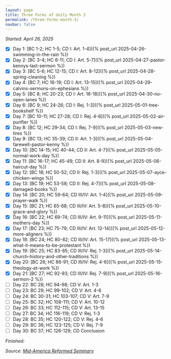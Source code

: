```yaml
---
layout: page
title: Three Forms of Unity Month 3
permalink: /three-forms-month-3/
navbar: false
---
```


*Started: April 26, 2025*

- [x] Day 1: [BC 1-2; HC 1-5; CD I: Art. 1-4]({% post_url 2025-04-26-swimming-in-the-rain %})
- [x] Day 2: [BC 3-4; HC 6-11; CD I: Art. 5-7]({% post_url 2025-04-27-pastor-kennys-last-sermon %})
- [x] Day 3: [BC 5-6; HC 12-15; CD I: Art. 8-12]({% post_url 2025-04-28-spring-cleaning %})
- [x] Day 4: [BC 7; HC 16-19; CD I: Art. 13-15]({% post_url 2025-04-29-calvins-sermons-on-ephesians %})
- [x] Day 5: [BC 8; HC 20-23; CD I: Art. 16-18]({% post_url 2025-04-30-no-open-lanes %})
- [x] Day 6: [BC 9; HC 24-26; CD I: Rej. 1-3]({% post_url 2025-05-01-tree-bookshelf %})
- [x] Day 7: [BC 10-11; HC 27-28; CD I: Rej. 4-6]({% post_url 2025-05-02-air-purifier %})
- [x] Day 8: [BC 12; HC 29-34; CD I: Rej. 7-9]({% post_url 2025-05-03-new-tires %})
- [x] Day 9: [BC 13; HC 35-39; CD II: Art. 1-3]({% post_url 2025-05-04-farewell-pastor-kenny %})
- [x] Day 10: [BC 14-15; HC 40-44; CD II: Art. 4-7]({% post_url 2025-05-05-normal-work-day %})
- [x] Day 11: [BC 16-17; HC 45-49; CD II: Art. 8-9]({% post_url 2025-05-06-haircut-day %})
- [x] Day 12: [BC 18; HC 50-52; CD II: Rej. 1-3]({% post_url 2025-05-07-ayce-chicken-wings %})
- [x] Day 13: [BC 19; HC 53-58; CD II: Rej. 4-7]({% post_url 2025-05-08-damaged-books %})
- [x] Day 14: [BC 20; HC 59-64; CD III/IV: Art. 1-4]({% post_url 2025-05-09-prayer-walk %})
- [x] Day 15: [BC 21; HC 65-68; CD III/IV: Art. 5-8]({% post_url 2025-05-10-grace-and-glory %})
- [x] Day 16: [BC 22; HC 69-74; CD III/IV: Art. 9-11]({% post_url 2025-05-11-mothers-day %})
- [x] Day 17: [BC 23; HC 75-79; CD III/IV: Art. 12-14]({% post_url 2025-05-12-more-aligners %})
- [x] Day 18: [BC 24; HC 80-82; CD III/IV: Art. 15-17]({% post_url 2025-05-13-what-it-means-to-be-protestant %})
- [x] Day 19: [BC 25; HC 83-85; CD III/IV: Rej. 1-3]({% post_url 2025-05-14-church-history-and-other-traditions %})
- [x] Day 20: [BC 26; HC 86-91; CD III/IV: Rej. 4-6]({% post_url 2025-05-15-theology-at-work %})
- [x] Day 21: [BC 27; HC 92-93; CD III/IV: Rej. 7-9]({% post_url 2025-05-16-sermon-2 %})
- [ ] Day 22: BC 28; HC 94-98; CD V: Art. 1-3
- [ ] Day 23: BC 29; HC 99-102; CD V: Art. 4-6
- [ ] Day 24: BC 30-31; HC 103-107; CD V: Art. 7-9
- [ ] Day 25: BC 32; HC 108-111; CD V: Art. 10-12
- [ ] Day 26: BC 33; HC 112-115; CD V: Art. 13-15
- [ ] Day 27: BC 34; HC 116-119; CD V: Rej. 1-3
- [ ] Day 28: BC 35; HC 120-122; CD V: Rej. 4-6
- [ ] Day 29: BC 36; HC 123-125; CD V: Rej. 7-9
- [ ] Day 30: BC 37; HC 126-129; CD Conclusion

*Finished:*

*Source:* [*Mid-America Reformed Seminary*](https://s3.us-west-1.amazonaws.com/blog.swang.cloud/reformed-standards-monthly.pdf)